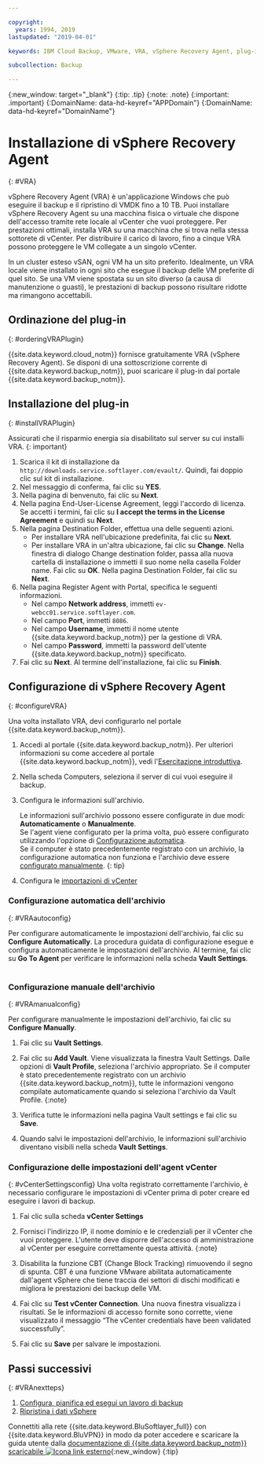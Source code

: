 ```yaml
---

copyright:
  years: 1994, 2019
lastupdated: "2019-04-01"

keywords: IBM Cloud Backup, VMware, VRA, vSphere Recovery Agent, plug-in, plugin, EVault, Carbonite, vSphere

subcollection: Backup

---
```

{:new_window: target="_blank"}
{:tip: .tip}
{:note: .note}
{:important: .important}
{:DomainName: data-hd-keyref="APPDomain"}
{:DomainName: data-hd-keyref="DomainName"}

# Installazione di vSphere Recovery Agent
{: #VRA}

vSphere Recovery Agent (VRA) è un'applicazione Windows che può eseguire il backup e il ripristino di VMDK fino a 10 TB. Puoi installare vSphere Recovery Agent su una macchina fisica o virtuale che dispone dell'accesso tramite rete locale al vCenter che vuoi proteggere. Per prestazioni ottimali, installa VRA su una macchina che si trova nella stessa sottorete di vCenter. Per distribuire il carico di lavoro, fino a cinque VRA possono proteggere le VM collegate a un singolo vCenter.

In un cluster esteso vSAN, ogni VM ha un sito preferito. Idealmente, un VRA locale viene installato in ogni sito che esegue il backup delle VM preferite di quel sito. Se una VM viene spostata su un sito diverso (a causa di manutenzione o guasti), le prestazioni di backup possono risultare ridotte ma rimangono accettabili.


## Ordinazione del plug-in
{: #orderingVRAPlugin}

{{site.data.keyword.cloud_notm}} fornisce gratuitamente VRA (vSphere Recovery Agent). Se disponi di una sottoscrizione corrente di {{site.data.keyword.backup_notm}}, puoi scaricare il plug-in dal portale {{site.data.keyword.backup_notm}}.

## Installazione del plug-in
{: #installVRAPlugin}

Assicurati che il risparmio energia sia disabilitato sul server su cui installi VRA.
{: important}

1. Scarica il kit di installazione da `http://downloads.service.softlayer.com/evault/`. Quindi, fai doppio clic sul kit di installazione.
2. Nel messaggio di conferma, fai clic su **YES**.
3. Nella pagina di benvenuto, fai clic su **Next**.
4. Nella pagina End-User-License Agreement, leggi l'accordo di licenza. Se accetti i termini, fai clic su **I accept the terms in the License Agreement** e quindi su **Next**.
5. Nella pagina Destination Folder, effettua una delle seguenti azioni.
   * Per installare VRA nell'ubicazione predefinita, fai clic su **Next**.
   * Per installare VRA in un'altra ubicazione, fai clic su **Change**. Nella finestra di dialogo Change destination folder, passa alla nuova cartella di installazione o immetti il suo nome nella casella Folder name. Fai clic su **OK**. Nella pagina Destination Folder, fai clic su **Next**.
6. Nella pagina Register Agent with Portal, specifica le seguenti informazioni.
   * Nel campo **Network address**, immetti `ev-webcc01.service.softlayer.com`.
   * Nel campo **Port**, immetti `8086`.
   * Nel campo **Username**, immetti il nome utente {{site.data.keyword.backup_notm}} per la gestione di VRA.
   * Nel campo **Password**, immetti la password dell'utente {{site.data.keyword.backup_notm}} specificato.
7.	Fai clic su **Next**. Al termine dell'installazione, fai clic su **Finish**.

## Configurazione di vSphere Recovery Agent
{: #configureVRA}

Una volta installato VRA, devi configurarlo nel portale {{site.data.keyword.backup_notm}}.

1. Accedi al portale {{site.data.keyword.backup_notm}}. Per ulteriori informazioni su come accedere al portale {{site.data.keyword.backup_notm}}, vedi l'[Esercitazione introduttiva](/docs/infrastructure/Backup?topic=Backup-getting-started#accessingWebCC).
2. Nella scheda Computers, seleziona il server di cui vuoi eseguire il backup.
3. Configura le informazioni sull'archivio.

   Le informazioni sull'archivio possono essere configurate in due modi: **Automaticamente** o **Manualmente**.<br/>Se l'agent viene configurato per la prima volta, può essere configurato utilizzando l'opzione di [Configurazione automatica](#VRAautoconfig).<br/>Se il computer è stato precedentemente registrato con un archivio, la configurazione automatica non funziona e l'archivio deve essere [configurato manualmente](#VRAmanualconfig).
   {: tip}

4. Configura le [importazioni di vCenter](#vCenterSettingsconfig)   

### Configurazione automatica dell'archivio
{: #VRAautoconfig}

Per configurare automaticamente le impostazioni dell'archivio, fai clic su **Configure Automatically**. La procedura guidata di configurazione esegue e configura automaticamente le impostazioni dell'archivio. Al termine, fai clic su **Go To Agent** per verificare le informazioni nella scheda **Vault Settings**.
 

### Configurazione manuale dell'archivio
{: #VRAmanualconfig}

Per configurare manualmente le impostazioni dell'archivio, fai clic su **Configure Manually**.   
1. Fai clic su **Vault Settings**.
2. Fai clic su **Add Vault**. Viene visualizzata la finestra Vault Settings. Dalle opzioni di **Vault Profile**, seleziona l'archivio appropriato.
   Se il computer è stato precedentemente registrato con un archivio {{site.data.keyword.backup_notm}}, tutte le informazioni vengono compilate automaticamente quando si seleziona l'archivio da Vault Profile.
   {:note}

3. Verifica tutte le informazioni nella pagina Vault settings e fai clic su **Save**.
4. Quando salvi le impostazioni dell'archivio, le informazioni sull'archivio diventano visibili nella scheda **Vault Settings**.


### Configurazione delle impostazioni dell'agent vCenter
{: #vCenterSettingsconfig}
Una volta registrato correttamente l'archivio, è necessario configurare le impostazioni di vCenter prima di poter creare ed eseguire i lavori di backup.

1. Fai clic sulla scheda **vCenter Settings**
2. Fornisci l'indirizzo IP, il nome dominio e le credenziali per il vCenter che vuoi proteggere.
   L'utente deve disporre dell'accesso di amministrazione al vCenter per eseguire correttamente questa attività.
   {:note}

3. Disabilita la funzione CBT (Change Block Tracking) rimuovendo il segno di spunta. CBT è una funzione VMware abilitata automaticamente dall'agent vSphere che tiene traccia dei settori di dischi modificati e migliora le prestazioni dei backup delle VM.
4. Fai clic su **Test vCenter Connection**. Una nuova finestra visualizza i risultati. Se le informazioni di accesso fornite sono corrette, viene visualizzato il messaggio “The vCenter credentials have been validated successfully”.
5. Fai clic su **Save** per salvare le impostazioni. 

## Passi successivi
{: #VRAnextteps}
1. [Configura, pianifica ed esegui un lavoro di backup](/docs/infrastructure/Backup?topic=Backup-ConfigureVRA#VConfigureVRA)
2. [Ripristina i dati vSphere](/docs/infrastructure/Backup?topic=Backup-VRARestore#VRARestore)

Connettiti alla rete {{site.data.keyword.BluSoftlayer_full}} con {{site.data.keyword.BluVPN}} in modo da poter accedere e scaricare la guida utente dalla [documentazione di {{site.data.keyword.backup_notm}} scaricabile ![Icona link esterno](../../icons/launch-glyph.svg "Icona link esterno")](http://downloads.service.softlayer.com/evault/Documentation/){:new_window}
{:tip}

